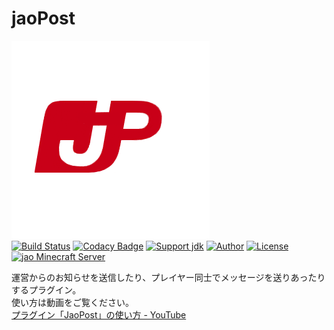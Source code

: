 # jaoPost
![jaoPost_Logo](https://raw.githubusercontent.com/jaoafa/jaoPost/master/jaoPost_by_Nudonge.png)  
[![Build Status](https://travis-ci.org/jaoafa/jaoPost.svg?branch=master)](https://travis-ci.org/jaoafa/jaoPost)
[![Codacy Badge](https://api.codacy.com/project/badge/Grade/19d9df35811a461b93848adabaea22ad)](https://www.codacy.com/app/book000/jaoPost?utm_source=github.com&amp;utm_medium=referral&amp;utm_content=jaoafa/jaoPost&amp;utm_campaign=Badge_Grade)
[![Support jdk](https://img.shields.io/badge/Support%20jdk-openjdk7-yellow.svg)](https://img.shields.io)
[![Author](https://img.shields.io/badge/Author%20MinecraftID-mine__book000-orange.svg)](https://img.shields.io)
[![License](https://img.shields.io/badge/license-None-yellow.svg)](https://img.shields.io)  
[![jao Minecraft Server](https://raw.githubusercontent.com/jaoafa/jao-Minecraft-Server/master/logo/new_logo-421x97.png)](https://jaoafa.com)

運営からのお知らせを送信したり、プレイヤー同士でメッセージを送りあったりするプラグイン。  
使い方は動画をご覧ください。  
[プラグイン「JaoPost」の使い方 - YouTube](https://youtu.be/ykYwrfuAiNo)
